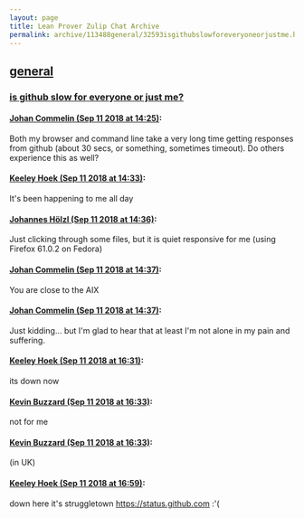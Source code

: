 ```yaml
---
layout: page
title: Lean Prover Zulip Chat Archive 
permalink: archive/113488general/32593isgithubslowforeveryoneorjustme.html
---
```


## [general](index.html)
### [is github slow for everyone or just me?](32593isgithubslowforeveryoneorjustme.html)

#### [Johan Commelin (Sep 11 2018 at 14:25)](https://leanprover.zulipchat.com/#narrow/stream/113488-general/topic/is%20github%20slow%20for%20everyone%20or%20just%20me%3F/near/133728163):
Both my browser and command line take a very long time getting responses from github (about 30 secs, or something, sometimes timeout). Do others experience this as well?

#### [Keeley Hoek (Sep 11 2018 at 14:33)](https://leanprover.zulipchat.com/#narrow/stream/113488-general/topic/is%20github%20slow%20for%20everyone%20or%20just%20me%3F/near/133728568):
It's been happening to me all day

#### [Johannes Hölzl (Sep 11 2018 at 14:36)](https://leanprover.zulipchat.com/#narrow/stream/113488-general/topic/is%20github%20slow%20for%20everyone%20or%20just%20me%3F/near/133728717):
Just clicking through some files, but it is quiet responsive for me (using Firefox 61.0.2 on Fedora)

#### [Johan Commelin (Sep 11 2018 at 14:37)](https://leanprover.zulipchat.com/#narrow/stream/113488-general/topic/is%20github%20slow%20for%20everyone%20or%20just%20me%3F/near/133728735):
You are close to the AIX

#### [Johan Commelin (Sep 11 2018 at 14:37)](https://leanprover.zulipchat.com/#narrow/stream/113488-general/topic/is%20github%20slow%20for%20everyone%20or%20just%20me%3F/near/133728775):
Just kidding... but I'm glad to hear that at least I'm not alone in my pain and suffering.

#### [Keeley Hoek (Sep 11 2018 at 16:31)](https://leanprover.zulipchat.com/#narrow/stream/113488-general/topic/is%20github%20slow%20for%20everyone%20or%20just%20me%3F/near/133736398):
its down now

#### [Kevin Buzzard (Sep 11 2018 at 16:33)](https://leanprover.zulipchat.com/#narrow/stream/113488-general/topic/is%20github%20slow%20for%20everyone%20or%20just%20me%3F/near/133736550):
not for me

#### [Kevin Buzzard (Sep 11 2018 at 16:33)](https://leanprover.zulipchat.com/#narrow/stream/113488-general/topic/is%20github%20slow%20for%20everyone%20or%20just%20me%3F/near/133736552):
(in UK)

#### [Keeley Hoek (Sep 11 2018 at 16:59)](https://leanprover.zulipchat.com/#narrow/stream/113488-general/topic/is%20github%20slow%20for%20everyone%20or%20just%20me%3F/near/133738454):
down here it's struggletown https://status.github.com :'(

